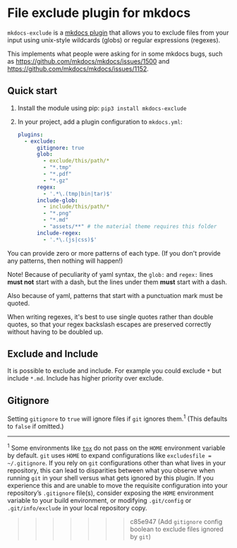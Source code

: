 # File exclude plugin for mkdocs

`mkdocs-exclude` is a
[mkdocs plugin](http://www.mkdocs.org/user-guide/plugins/) that allows you
to exclude files from your input using unix-style wildcards (globs) or
regular expressions (regexes).

This implements what people were asking for in some mkdocs bugs, such as
<https://github.com/mkdocs/mkdocs/issues/1500> and
<https://github.com/mkdocs/mkdocs/issues/1152>.


## Quick start

1. Install the module using pip: `pip3 install mkdocs-exclude`

2. In your project, add a plugin configuration to `mkdocs.yml`:

   ```yaml
   plugins:
     - exclude:
         gitignore: true
         glob:
           - exclude/this/path/*
           - "*.tmp"
           - "*.pdf"
           - "*.gz"
         regex:
           - '.*\.(tmp|bin|tar)$'
         include-glob:
           - include/this/path/*
           - "*.png"
           - "*.md"
           - "assets/**" # the material theme requires this folder
         include-regex:
           - '.*\.(js|css)$'
   ```

You can provide zero or more patterns of each type.  (If you don't provide
any patterns, then nothing will happen!)

Note!  Because of peculiarity of yaml syntax, the `glob:` and `regex:` lines
**must not** start with a dash, but the lines under them **must** start with
a dash.

Also because of yaml, patterns that start with a punctuation mark must be
quoted.

When writing regexes, it's best to use single quotes rather than double
quotes, so that your regex backslash escapes are preserved correctly without
having to be doubled up.

## Exclude and Include

It is possible to exclude and include. For example you could exclude `*` but include `*.md`.
Include has higher priority over exclude.

## Gitignore

Setting `gitignore` to `true` will ignore files if `git` ignores them.<sup>1</sup> (This
defaults to `false` if omitted.)

---

<sup>1</sup> Some environments like [`tox`](https://tox.readthedocs.io/) do not pass on
the `HOME` environment variable by default. `git` uses `HOME` to expand configurations
like `excludesfile = ~/.gitignore`. If you rely on `git` configurations other than what
lives in your repository, this can lead to disparities between what you observe when
running `git` in your shell versus what gets ignored by this plugin. If you experience
this and are unable to move the requisite configuration into your repository’s
`.gitignore` file(s), consider exposing the `HOME` environment variable to your build
environment, or modifying `.git/config` or `.git/info/exclude` in your local repository
copy.
>>>>>>> c85e947 (Add `gitignore` config boolean to exclude files ignored by `git`)
